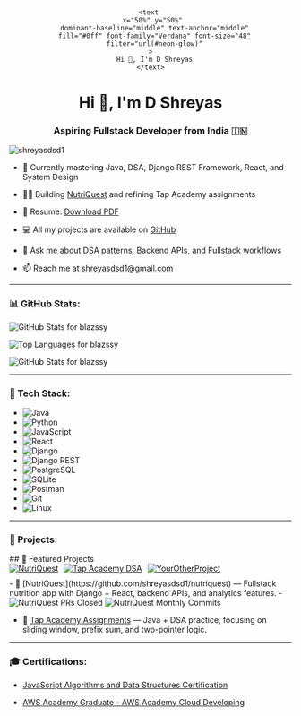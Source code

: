 <!-- Paste this at the top of your README.md -->
<div align="center">

  <svg width="400" height="100" xmlns="http://www.w3.org/2000/svg">
    <defs>
      <filter id="neon-glow" x="-50%" y="-50%" width="200%" height="200%">
        <feGaussianBlur stdDeviation="4" result="blur"/>
        <feMerge>
          <feMergeNode in="blur"/>
          <feMergeNode in="blur"/>
          <feMergeNode in="SourceGraphic"/>
        </feMerge>
      </filter>
    </defs>

    <text 
      x="50%" y="50%" 
      dominant-baseline="middle" text-anchor="middle"
      fill="#0ff" font-family="Verdana" font-size="48"
      filter="url(#neon-glow)"
    >
      Hi 👋, I'm D Shreyas
    </text>
  </svg>

</div>
<h1 align="center">Hi 👋, I'm D Shreyas</h1>
<h3 align="center">Aspiring Fullstack Developer from India 🇮🇳</h3>

<p align="left">
  <img 
    src="https://komarev.com/ghpvc/?username=shreyasdsd1&label=Profile%20views&color=0e75b6&style=flat" 
    alt="shreyasdsd1" 
  />
</p>

- 🌱 Currently mastering Java, DSA, Django REST Framework, React, and System Design

- 👨‍💻 Building [NutriQuest](https://github.com/shreyasdsd1/NutriQuest) and refining Tap Academy assignments

- 📑 Resume: [Download PDF](https://drive.google.com/file/d/1pn6OfZ4kDQzT0Z0iDkhz1rO35LI-s0HC/view?usp=sharing)

- 💻 All my projects are available on [GitHub](https://github.com/shreyasdsd1)

- 💬 Ask me about DSA patterns, Backend APIs, and Fullstack workflows

- 📫 Reach me at shreyasdsd1@gmail.com

---

<h3 align="left">📊 GitHub Stats:</h3>

<p align="left">
 <img 
  src="https://github-readme-stats.vercel.app/api?username=blazssy&show_icons=true&theme=radical&count_private=true" 
  alt="GitHub Stats for blazssy" 
/>

</p>

<p align="left">
<img 
  src="https://github-readme-stats.vercel.app/api/top-langs/?username=blazssy&layout=compact&theme=radical" 
  alt="Top Languages for blazssy" 
/>



</p>

<p align="left">
 <img 
  src="https://github-readme-stats.vercel.app/api?username=blazssy&show_icons=true&theme=radical&count_private=true" 
  alt="GitHub Stats for blazssy" 
/>

</p>

---

<h3 align="left">🔧 Tech Stack:</h3>

- ![Java](https://img.shields.io/badge/java-%23ED8B00.svg?style=flat&logo=java&logoColor=white)
- ![Python](https://img.shields.io/badge/python-3670A0?style=flat&logo=python&logoColor=ffdd54)
- ![JavaScript](https://img.shields.io/badge/javascript-%23323330.svg?style=flat&logo=javascript&logoColor=%23F7DF1E)
- ![React](https://img.shields.io/badge/react-%2320232a.svg?style=flat&logo=react&logoColor=%61DAFB)
- ![Django](https://img.shields.io/badge/django-%23092E20.svg?style=flat&logo=django&logoColor=white)
- ![Django REST](https://img.shields.io/badge/Django-REST-ff1709?style=flat&logo=django&logoColor=white)
- ![PostgreSQL](https://img.shields.io/badge/postgres-%23316192.svg?style=flat&logo=postgresql&logoColor=white)
- ![SQLite](https://img.shields.io/badge/sqlite-%2307405e.svg?style=flat&logo=sqlite&logoColor=white)
- ![Postman](https://img.shields.io/badge/Postman-FF6C37?style=flat&logo=postman&logoColor=white)
- ![Git](https://img.shields.io/badge/git-%23F05033.svg?style=flat&logo=git&logoColor=white)
- ![Linux](https://img.shields.io/badge/Linux-FCC624?style=flat&logo=linux&logoColor=black)

---

<h3 align="left">📂 Projects:</h3>
## 🚀 Featured Projects



<div align="left" style="display: flex; gap: 10px; overflow-x: auto; padding-bottom: 10px;">

  <a href="https://github.com/blazssy/NutriQuest" target="_blank" rel="noopener noreferrer">
    <img 
      src="https://img.shields.io/badge/NutriQuest-Fullstack%20Nutrition%20App-blue?style=for-the-badge&logo=djangorestframework&logoColor=white" 
      alt="NutriQuest" 
    />
  </a>

  <a href="https://github.com/blazssy/TapAcademy-DSA" target="_blank" rel="noopener noreferrer">
    <img 
      src="https://img.shields.io/badge/TapAcademy-DSA%20Practice-green?style=for-the-badge&logo=java&logoColor=white" 
      alt="Tap Academy DSA" 
    />
  </a>

  <a href="https://github.com/blazssy/YourOtherProject" target="_blank" rel="noopener noreferrer">
    <img 
      src="https://img.shields.io/badge/YourProject-Feature%20X-red?style=for-the-badge&logo=react&logoColor=white" 
      alt="YourOtherProject" 
    />
  </a>

  <!-- Add more badges here following the same pattern -->
</div>
- 🥗 [NutriQuest](https://github.com/shreyasdsd1/nutriquest) — Fullstack nutrition app with Django + React, backend APIs, and analytics features.
- <img 
  src="https://img.shields.io/github/issues-pr-closed-raw/blazssy/NutriQuest?style=flat&logo=github&label=NutriQuest%20PRs" 
  alt="NutriQuest PRs Closed" 
/>
<img 
  src="https://img.shields.io/github/commit-activity/m/blazssy/NutriQuest?style=flat&logo=git&label=NutriQuest%20Commits" 
  alt="NutriQuest Monthly Commits" 
/>

- 📘 [Tap Academy Assignments](https://github.com/shreyasdsd1/TapAcademy-DSA) — Java + DSA practice, focusing on sliding window, prefix sum, and two-pointer logic.



---

<h3 align="left">🎓 Certifications:</h3>

- [JavaScript Algorithms and Data Structures Certification](https://drive.google.com/file/d/1K-bMIJWUFIEbTgAMGZmb-Kyvxl2LJ1U6/view?usp=sharing)

- [AWS Academy Graduate - AWS Academy Cloud Developing](https://www.credly.com/badges/3b96d27d-7efb-461c-b656-4781ee52c863/public_url)

